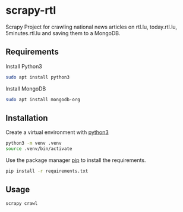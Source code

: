 # scrapy-rtl

Scrapy Project for crawling national news articles on rtl.lu, today.rtl.lu, 5minutes.rtl.lu
and saving them to a MongoDB.

## Requirements

Install Python3

```bash
sudo apt install python3
```

Install MongoDB

```bash
sudo apt install mongodb-org
```

## Installation

Create a virtual environment with [python3](https://www.python.org/downloads/source/) 

```bash
python3 -m venv .venv
source .venv/bin/activate
```

Use the package manager [pip](https://pip.pypa.io/en/stable/) to install the requirements.

```bash
pip install -r requirements.txt
```

## Usage

```bash
scrapy crawl
```
